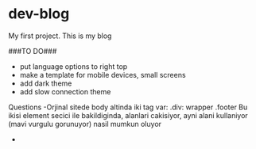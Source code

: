# dev-blog
My first project.
This is my blog

###TO DO###
- put language options to right top
- make a template for mobile devices, small screens
- add dark theme
- add slow connection theme
  

Questions
-Orjinal sitede body altinda iki tag var:
  .div: wrapper
  .footer
Bu ikisi element secici ile bakildiginda, alanlari cakisiyor, ayni alani kullaniyor (mavi vurgulu gorunuyor) nasil mumkun oluyor

-
